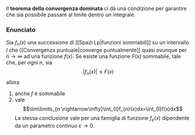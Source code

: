 Il **teorema della convergenza dominata** ci dà una condizione per garantire che sia possibile passare al limite dentro un integrale.
### Enunciato
Sia $f_{n}(x)$ una successione di [[Spazi Lp|funzioni sommabili]] su un intervallo $I$ che [[Convergenza puntuale|converge puntualmente]] quasi ovunque per $n \rightarrow \infty$ ad una funzione $f(x)$. Se esiste una funzione $F(x)$ sommabile, tale che, per ogni $n$, sia
$$|f_{n}(x)|\leq F(x)$$
allora
1. anche $f$ è sommabile
2. vale $$\lim\limits_{n \rightarrow\infty}\int_{I}f_{n}(x)dx=\int_{I}f(x)dx$$
La stessa conclusione vale per una famiglia di funzione $f_{\varepsilon}(x)$ dipendente da un parametro continuo $\varepsilon \rightarrow 0$.